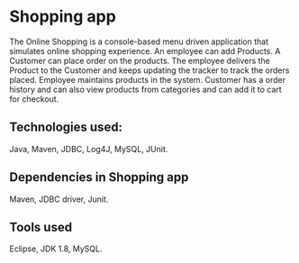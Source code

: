 
# Shopping app

The Online Shopping is a console-based menu driven application that simulates online shopping experience. An employee can add Products. A Customer can place order on the products. The employee delivers the Product to the Customer and keeps updating the tracker to track the orders placed. Employee maintains products in the system. Customer has a order history and can also view products from categories and can add it to cart for checkout.



## Technologies used:

Java,
Maven,
JDBC,
Log4J,
MySQL,
JUnit.

## Dependencies in Shopping app
Maven,
JDBC driver,
Junit.
## Tools used
Eclipse,
JDK 1.8,
MySQL.

  